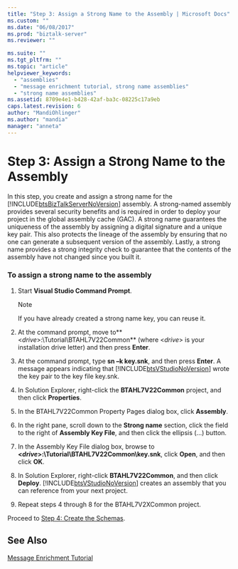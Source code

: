 ```yaml
---
title: "Step 3: Assign a Strong Name to the Assembly | Microsoft Docs"
ms.custom: ""
ms.date: "06/08/2017"
ms.prod: "biztalk-server"
ms.reviewer: ""

ms.suite: ""
ms.tgt_pltfrm: ""
ms.topic: "article"
helpviewer_keywords: 
  - "assemblies"
  - "message enrichment tutorial, strong name assemblies"
  - "strong name assemblies"
ms.assetid: 8709e4e1-b428-42af-ba3c-08225c17a9eb
caps.latest.revision: 6
author: "MandiOhlinger"
ms.author: "mandia"
manager: "anneta"
---
```

# Step 3: Assign a Strong Name to the Assembly
In this step, you create and assign a strong name for the [!INCLUDE[btsBizTalkServerNoVersion](../../includes/btsbiztalkservernoversion-md.md)] assembly. A strong-named assembly provides several security benefits and is required in order to deploy your project in the global assembly cache (GAC). A strong name guarantees the uniqueness of the assembly by assigning a digital signature and a unique key pair. This also protects the lineage of the assembly by ensuring that no one can generate a subsequent version of the assembly. Lastly, a strong name provides a strong integrity check to guarantee that the contents of the assembly have not changed since you built it.  
  
### To assign a strong name to the assembly  
  
1.  Start **Visual Studio Command Prompt**.  
  
    > [!NOTE]
    >  If you have already created a strong name key, you can reuse it.  
  
2.  At the command prompt, move to**\<*drive*\>:\Tutorial\BTAHL7V22Common** (where \<*drive*\> is your installation drive letter) and then press **Enter**.  
  
3.  At the command prompt, type **sn –k key.snk**, and then press **Enter**. A message appears indicating that [!INCLUDE[btsVStudioNoVersion](../../includes/btsvstudionoversion-md.md)] wrote the key pair to the key file key.snk.  
  
4.  In Solution Explorer, right-click the **BTAHL7V22Common** project, and then click **Properties**.  
  
5.  In the BTAHL7V22Common Property Pages dialog box, click **Assembly**.  
  
6.  In the right pane, scroll down to the **Strong name** section, click the field to the right of **Assembly Key File**, and then click the ellipsis (…) button.  
  
7.  In the Assembly Key File dialog box, browse to **\<*drive*\>:\Tutorial\BTAHL7V22Common\key.snk**, click **Open**, and then click **OK**.  
  
8.  In Solution Explorer, right-click **BTAHL7V22Common**, and then click **Deploy**. [!INCLUDE[btsVStudioNoVersion](../../includes/btsvstudionoversion-md.md)] creates an assembly that you can reference from your next project.  
  
9. Repeat steps 4 through 8 for the BTAHL7V2XCommon project.  
  
 Proceed to [Step 4: Create the Schemas](../../adapters-and-accelerators/accelerator-hl7/step-4-create-the-schemas.md).  
  
## See Also  
 [Message Enrichment Tutorial](../../adapters-and-accelerators/accelerator-hl7/message-enrichment-tutorial.md)